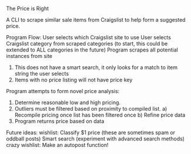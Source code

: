 The Price is Right

A CLI to scrape similar sale items from Craigslist to help form a suggested price.

Program Flow:
User selects which Craigslist site to use
User selects Craigslist category from scraped categories (to start, this could be extended to ALL categories in the future)
Program scrapes all potential instances from site
  1) This does not have a smart search, it only looks for a match to item string the user selects
  2) Items with no price listing will not have price key

Program attempts to form novel price analysis:
  1) Determine reasonable low and high pricing.
  2) Outliers must be filtered based on proximity to compiled list.
    a) Recompile pricing once list has been filtered once
    b) Refine price data 
  3) Program returns price based on data

Future ideas:
    wishlist: Classify $1 price (these are sometimes spam or oddball posts)
              Smart search (experiment with advanced search methods)
    crazy wishlist: Make an autopost function!
